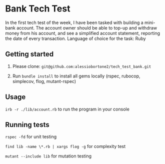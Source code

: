 # Bank Tech Test

In the first tech test of the week, I have been tasked with building a mini-bank account. The account owner should be able to top-up and withdraw money from his account, and see a simplified account statement, reporting the date of every transaction. Language of choice for the task: Ruby

## Getting started

1. Please clone: `git@github.com:alessiobortone2/tech_test_bank.git`

2. Run `bundle install` to install all gems locally (rspec, rubocop, simplecov, flog, mutant-rspec)


## Usage

`irb -r ./lib/account.rb` to run the program in your console

## Running tests

`rspec -fd` for unit testing

`find lib -name \*.rb | xargs flog -g` for complexity test

`mutant --include lib` for mutation testing
